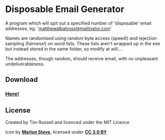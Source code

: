 # Disposable Email Generator

A program which will spit out a specified number of 'disposable' email addresses, eg. 'matthewalbatross@mailinator.com'

Names are randomised using random byte access (speed!) and rejection sampling (fairness!) on word lists. These lists aren't wrapped up in the exe but instead stored in the same folder, so modify at will....

The addresses, though random, should receive email, with no unpleasant undeliverableness.

## Download
### **[Here!]()**

## License

Created by Tim Russell and licenced under the MIT Licence

Icon by **[Marlon Steve](https://www.iconfinder.com/marlonspr17)**, licensed under **[CC 3.0 BY](http://creativecommons.org/licenses/by/3.0/)**

